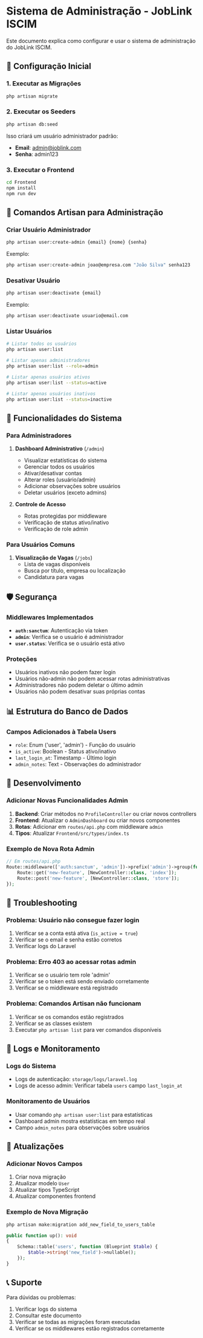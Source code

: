 # Sistema de Administração - JobLink ISCIM

Este documento explica como configurar e usar o sistema de administração do JobLink ISCIM.

## 🚀 Configuração Inicial

### 1. Executar as Migrações

```bash
php artisan migrate
```

### 2. Executar os Seeders

```bash
php artisan db:seed
```

Isso criará um usuário administrador padrão:
- **Email**: admin@joblink.com
- **Senha**: admin123

### 3. Executar o Frontend

```bash
cd Frontend
npm install
npm run dev
```

## 👑 Comandos Artisan para Administração

### Criar Usuário Administrador

```bash
php artisan user:create-admin {email} {nome} {senha}
```

Exemplo:
```bash
php artisan user:create-admin joao@empresa.com "João Silva" senha123
```

### Desativar Usuário

```bash
php artisan user:deactivate {email}
```

Exemplo:
```bash
php artisan user:deactivate usuario@email.com
```

### Listar Usuários

```bash
# Listar todos os usuários
php artisan user:list

# Listar apenas administradores
php artisan user:list --role=admin

# Listar apenas usuários ativos
php artisan user:list --status=active

# Listar apenas usuários inativos
php artisan user:list --status=inactive
```

## 🔐 Funcionalidades do Sistema

### Para Administradores

1. **Dashboard Administrativo** (`/admin`)
   - Visualizar estatísticas do sistema
   - Gerenciar todos os usuários
   - Ativar/desativar contas
   - Alterar roles (usuário/admin)
   - Adicionar observações sobre usuários
   - Deletar usuários (exceto admins)

2. **Controle de Acesso**
   - Rotas protegidas por middleware
   - Verificação de status ativo/inativo
   - Verificação de role admin

### Para Usuários Comuns

1. **Visualização de Vagas** (`/jobs`)
   - Lista de vagas disponíveis
   - Busca por título, empresa ou localização
   - Candidatura para vagas

## 🛡️ Segurança

### Middlewares Implementados

- **`auth:sanctum`**: Autenticação via token
- **`admin`**: Verifica se o usuário é administrador
- **`user.status`**: Verifica se o usuário está ativo

### Proteções

- Usuários inativos não podem fazer login
- Usuários não-admin não podem acessar rotas administrativas
- Administradores não podem deletar o último admin
- Usuários não podem desativar suas próprias contas

## 📊 Estrutura do Banco de Dados

### Campos Adicionados à Tabela Users

- `role`: Enum ('user', 'admin') - Função do usuário
- `is_active`: Boolean - Status ativo/inativo
- `last_login_at`: Timestamp - Último login
- `admin_notes`: Text - Observações do administrador

## 🔧 Desenvolvimento

### Adicionar Novas Funcionalidades Admin

1. **Backend**: Criar métodos no `ProfileController` ou criar novos controllers
2. **Frontend**: Atualizar o `AdminDashboard` ou criar novos componentes
3. **Rotas**: Adicionar em `routes/api.php` com middleware `admin`
4. **Tipos**: Atualizar `Frontend/src/types/index.ts`

### Exemplo de Nova Rota Admin

```php
// Em routes/api.php
Route::middleware(['auth:sanctum', 'admin'])->prefix('admin')->group(function () {
    Route::get('new-feature', [NewController::class, 'index']);
    Route::post('new-feature', [NewController::class, 'store']);
});
```

## 🚨 Troubleshooting

### Problema: Usuário não consegue fazer login

1. Verificar se a conta está ativa (`is_active = true`)
2. Verificar se o email e senha estão corretos
3. Verificar logs do Laravel

### Problema: Erro 403 ao acessar rotas admin

1. Verificar se o usuário tem role 'admin'
2. Verificar se o token está sendo enviado corretamente
3. Verificar se o middleware está registrado

### Problema: Comandos Artisan não funcionam

1. Verificar se os comandos estão registrados
2. Verificar se as classes existem
3. Executar `php artisan list` para ver comandos disponíveis

## 📝 Logs e Monitoramento

### Logs do Sistema

- Logs de autenticação: `storage/logs/laravel.log`
- Logs de acesso admin: Verificar tabela `users` campo `last_login_at`

### Monitoramento de Usuários

- Usar comando `php artisan user:list` para estatísticas
- Dashboard admin mostra estatísticas em tempo real
- Campo `admin_notes` para observações sobre usuários

## 🔄 Atualizações

### Adicionar Novos Campos

1. Criar nova migração
2. Atualizar modelo `User`
3. Atualizar tipos TypeScript
4. Atualizar componentes frontend

### Exemplo de Nova Migração

```bash
php artisan make:migration add_new_field_to_users_table
```

```php
public function up(): void
{
    Schema::table('users', function (Blueprint $table) {
        $table->string('new_field')->nullable();
    });
}
```

## 📞 Suporte

Para dúvidas ou problemas:
1. Verificar logs do sistema
2. Consultar este documento
3. Verificar se todas as migrações foram executadas
4. Verificar se os middlewares estão registrados corretamente

